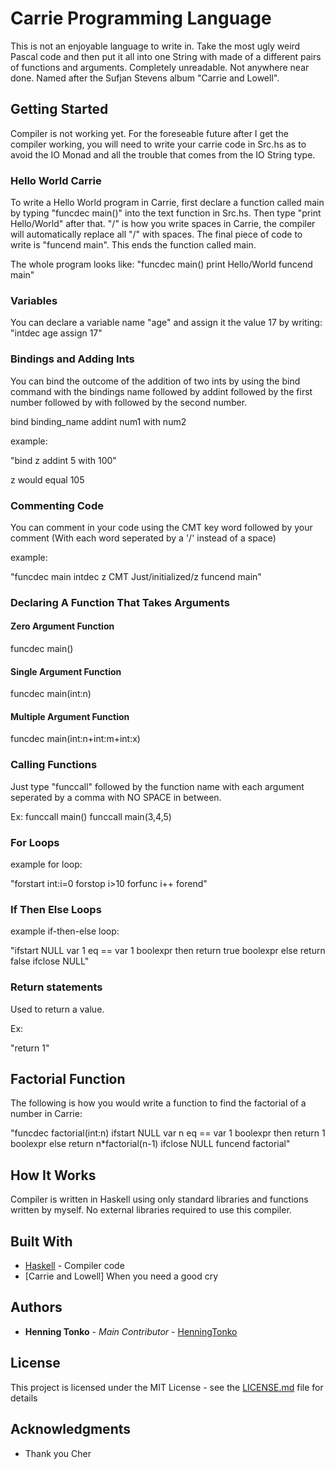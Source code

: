 # Carrie Programming Language

This is not an enjoyable language to write in. Take the most ugly weird Pascal code and then put it all into one String 
with made of a different pairs of functions and arguments. Completely unreadable. Not anywhere near done. Named after 
the Sufjan Stevens album "Carrie and Lowell".

## Getting Started

Compiler is not working yet. For the foreseable future after I get the compiler working, you will need to 
write your carrie code in Src.hs as to avoid the IO Monad and all the trouble that comes from the IO String 
type.

### Hello World Carrie

To write a Hello World program in Carrie, first declare a function called main by typing "funcdec main()" into
the text function in Src.hs. Then type "print Hello/World" after that. "/" is how you write spaces in Carrie,
the compiler will automatically replace all "/" with spaces. The final piece of code to write is 
"funcend main". This ends the function called main.

The whole program looks like:
"funcdec main() print Hello/World funcend main"

### Variables

You can declare a variable name "age" and assign it the value 17 by writing: 
"intdec age assign 17"

### Bindings and Adding Ints

You can bind the outcome of the addition of two ints by using the bind command with the bindings name followed by 
addint followed by the first number followed by with followed by the second number.

bind binding_name addint num1 with num2

example:

"bind z addint 5 with 100"

z would equal 105

### Commenting Code

You can comment in your code using the CMT key word followed by your comment (With each word seperated by a '/' instead
of a space)

example:

"funcdec main intdec z CMT Just/initialized/z funcend main"

### Declaring A Function That Takes Arguments

#### Zero Argument Function

funcdec main()

#### Single Argument Function

funcdec main(int:n)

#### Multiple Argument Function

funcdec main(int:n+int:m+int:x)

### Calling Functions

Just type "funccall" followed by the function name with each argument seperated by a comma with NO SPACE in between.

Ex:
funccall main()
funccall main(3,4,5)

### For Loops

example for loop: 

"forstart int:i=0 forstop i>10 forfunc i++ forend"

### If Then Else Loops

example if-then-else loop:

"ifstart NULL var 1 eq == var 1 boolexpr then return true boolexpr else return false ifclose NULL"

### Return statements

Used to return a value.

Ex:

"return 1"

## Factorial Function

The following is how you would write a function to find the factorial of a number in Carrie:

"funcdec factorial(int:n) ifstart NULL var n eq == var 1 boolexpr then return 1 boolexpr else return n*factorial(n-1) ifclose NULL funcend factorial"

## How It Works

Compiler is written in Haskell using only standard libraries and functions written by myself. No external 
libraries required to use this compiler. 

## Built With

* [Haskell](https://www.haskell.org) - Compiler code
* [Carrie and Lowell] When you need a good cry

## Authors

* **Henning Tonko** - *Main Contributor* - [HenningTonko](https://github.com/HenningTonko)

## License

This project is licensed under the MIT License - see the [LICENSE.md](LICENSE.md) file for details

## Acknowledgments

* Thank you Cher
